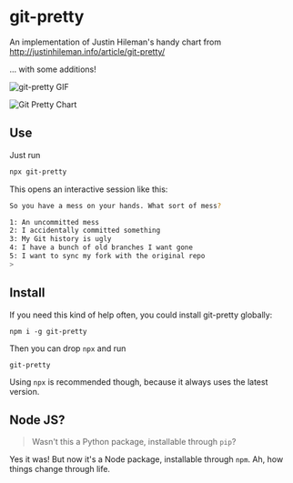 # git-pretty

An implementation of Justin Hileman's handy chart from http://justinhileman.info/article/git-pretty/

… with some additions!

![git-pretty GIF](git-pretty.gif)

![Git Pretty Chart](http://justinhileman.info/article/git-pretty/git-pretty.png 'Git Pretty Chart')

## Use

Just run

```bash
npx git-pretty
```

This opens an interactive session like this:

```bash
So you have a mess on your hands. What sort of mess?

1: An uncommitted mess
2: I accidentally committed something
3: My Git history is ugly
4: I have a bunch of old branches I want gone
5: I want to sync my fork with the original repo
>
```

## Install

If you need this kind of help often, you could install git-pretty globally:

```
npm i -g git-pretty
```

Then you can drop `npx` and run

```
git-pretty
```

Using `npx` is recommended though, because it always uses the latest version.

## Node JS?

> Wasn't this a Python package, installable through `pip`?

Yes it was! But now it's a Node package, installable through `npm`. Ah, how things change through life.
